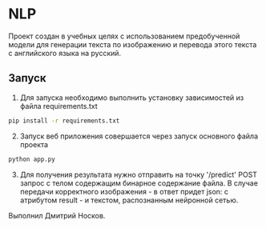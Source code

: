 # NLP

Проект создан в учебных целях с использованием предобученной модели для генерации текста по изображению и перевода этого
текста с английского языка на русский.

## Запуск

1. Для запуска необходимо выполнить установку зависимостей из файла requirements.txt
```bash
pip install -r requirements.txt
```
2. Запуск веб приложения совершается через запуск основного файла проекта
```bash
python app.py
```
3. Для получения результата нужно отправить на точку '/predict' POST запрос c телом содержащим бинарное содержание файла.
В случае передачи корректного изображения - в ответ придет json: с атрибутом result - и текстом, распознанным
нейронной сетью.

Выполнил Дмитрий Носков.

